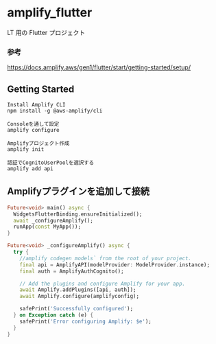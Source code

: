 # amplify_flutter

LT 用の Flutter プロジェクト  
### 参考
https://docs.amplify.aws/gen1/flutter/start/getting-started/setup/
## Getting Started

```
Install Amplify CLI
npm install -g @aws-amplify/cli
```
```
Consoleを通して設定
amplify configure
```
```
Amplifyプロジェクト作成
amplify init
```

```
認証でCognitoUserPoolを選択する
amplify add api
```
## Amplifyプラグインを追加して接続
``` dart
Future<void> main() async {
  WidgetsFlutterBinding.ensureInitialized();
  await _configureAmplify();
  runApp(const MyApp());
}

Future<void> _configureAmplify() async {
  try {
    //amplify codegen models` from the root of your project.
    final api = AmplifyAPI(modelProvider: ModelProvider.instance);
    final auth = AmplifyAuthCognito();

    // Add the plugins and configure Amplify for your app.
    await Amplify.addPlugins([api, auth]);
    await Amplify.configure(amplifyconfig);

    safePrint('Successfully configured');
  } on Exception catch (e) {
    safePrint('Error configuring Amplify: $e');
  }
}
```
